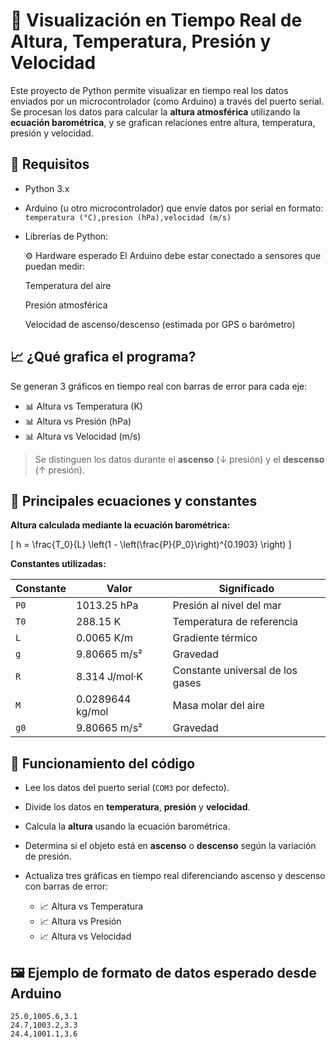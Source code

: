 # 📡 Visualización en Tiempo Real de Altura, Temperatura, Presión y Velocidad

Este proyecto de Python permite visualizar en tiempo real los datos enviados por un microcontrolador (como Arduino) a través del puerto serial. Se procesan los datos para calcular la **altura atmosférica** utilizando la **ecuación barométrica**, y se grafican relaciones entre altura, temperatura, presión y velocidad.

## 🔧 Requisitos

- Python 3.x
- Arduino (u otro microcontrolador) que envíe datos por serial en formato:  
  `temperatura (°C),presion (hPa),velocidad (m/s)`
- Librerías de Python:

   ⚙️ Hardware esperado
   El Arduino debe estar conectado a sensores que puedan medir:

    Temperatura del aire

    Presión atmosférica

    Velocidad de ascenso/descenso (estimada por GPS o barómetro)

## 📈 ¿Qué grafica el programa?

Se generan 3 gráficos en tiempo real con barras de error para cada eje:

- 📊 Altura vs Temperatura (K)
- 📊 Altura vs Presión (hPa)
- 📊 Altura vs Velocidad (m/s)

> Se distinguen los datos durante el **ascenso** (↓ presión) y el **descenso** (↑ presión).

## 🧠 Principales ecuaciones y constantes

**Altura calculada mediante la ecuación barométrica:**

\[
h = \frac{T_0}{L} \left(1 - \left(\frac{P}{P_0}\right)^{0.1903} \right)
\]

**Constantes utilizadas:**

| Constante | Valor             | Significado                       |
|-----------|-------------------|-----------------------------------|
| `P0`      | 1013.25 hPa       | Presión al nivel del mar          |
| `T0`      | 288.15 K          | Temperatura de referencia         |
| `L`       | 0.0065 K/m        | Gradiente térmico                 |
| `g`       | 9.80665 m/s²      | Gravedad                          |
| `R`       | 8.314 J/mol·K     | Constante universal de los gases |
| `M`       | 0.0289644 kg/mol  | Masa molar del aire              |
| `g0`      | 9.80665 m/s²      | Gravedad
## 🔄 Funcionamiento del código

- Lee los datos del puerto serial (`COM3` por defecto).
- Divide los datos en **temperatura**, **presión** y **velocidad**.
- Calcula la **altura** usando la ecuación barométrica.
- Determina si el objeto está en **ascenso** o **descenso** según la variación de presión.
- Actualiza tres gráficas en tiempo real diferenciando ascenso y descenso con barras de error:

  - 📈 Altura vs Temperatura
  - 📈 Altura vs Presión
  - 📈 Altura vs Velocidad

## 🖼️ Ejemplo de formato de datos esperado desde Arduino

```plaintext
25.0,1005.6,3.1
24.7,1003.2,3.3
24.4,1001.1,3.6

